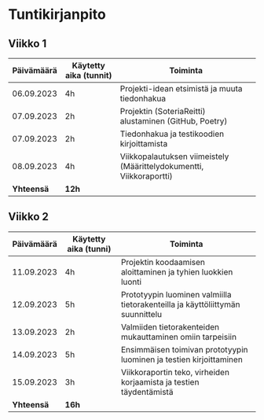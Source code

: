# Tuntikirjanpito

## Viikko 1

| Päivämäärä   | Käytetty aika (tunnit) | Toiminta                                                             |
| ------------ | ---------------------- | -------------------------------------------------------------------- |
| 06.09.2023   | 4h                     | Projekti-idean etsimistä ja muuta tiedonhakua                        |
| 07.09.2023   | 2h                     | Projektin (SoteriaReitti) alustaminen (GitHub, Poetry)               |
| 07.09.2023   | 2h                     | Tiedonhakua ja testikoodien kirjoittamista                           |
| 08.09.2023   | 4h                     | Viikkopalautuksen viimeistely (Määrittelydokumentti, Viikkoraportti) |
| **Yhteensä** | **12h**                |                                                                      |

## Viikko 2

| Päivämäärä   | Käytetty aika (tunni) | Toiminta                                                                       |
| ------------ | --------------------- | ------------------------------------------------------------------------------ |
| 11.09.2023   | 4h                    | Projektin koodaamisen aloittaminen ja tyhien luokkien luonti                   |
| 12.09.2023   | 5h                    | Prototyypin luominen valmiilla tietorakenteilla ja käyttöliittymän suunnittelu |
| 13.09.2023   | 2h                    | Valmiiden tietorakenteiden mukauttaminen omiin tarpeisiin                      |
| 14.09.2023   | 5h                    | Ensimmäisen toimivan prototyypin luominen ja testien kirjoittaminen            |
| 15.09.2023   | 3h                    | Viikkoraportin teko, virheiden korjaamista ja testien täydentämistä            |
| **Yhteensä** | **16h**               |                                                                                |
